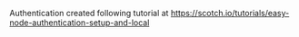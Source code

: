 Authentication created following tutorial at https://scotch.io/tutorials/easy-node-authentication-setup-and-local